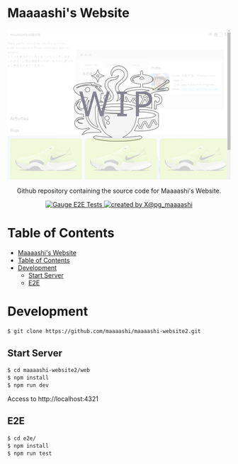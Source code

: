 # Maaaashi's Website

[![Welcome Maaaashi's Website](docs/images/website.png)](https://maaaashi-website2.vercel.app/)

<div align="center">Github repository containing the source code for Maaaashi's Website.</div>

<p align="center">
<!-- <a href="https://github.com/maaaashi/maaaashi-website2/actions/workflows/module-tests.yaml" rel="nofollow">
  <img src="https://github.com/maaaashi/maaaashi-website2/actions/workflows/module-tests.yaml/badge.svg" alt="Module Tests">
</a> -->
<a href="https://github.com/maaaashi/maaaashi-website2/actions/workflows/gauge-tests.yaml" rel="nofollow">
  <img src="https://github.com/maaaashi/maaaashi-website2/actions/workflows/gauge-tests.yaml/badge.svg" alt="Gauge E2E Tests">
</a>
<a href="https://twitter.com/pg_maaaashi" rel="nofollow">
  <img src="https://img.shields.io/badge/created%20by-@pg_maaaashi-4BBAAB.svg" alt="created by X@pg_maaaashi">
</a>

# Table of Contents

- [Maaaashi's Website](#maaaashis-website)
- [Table of Contents](#table-of-contents)
- [Development](#development)
  - [Start Server](#start-server)
  - [E2E](#e2e)

# Development

```bash
$ git clone https://github.com/maaaashi/maaaashi-website2.git
```

## Start Server

```bash
$ cd maaaashi-website2/web
$ npm install
$ npm run dev
```

Access to http://localhost:4321

## E2E

```bash
$ cd e2e/
$ npm install
$ npm run test
```
